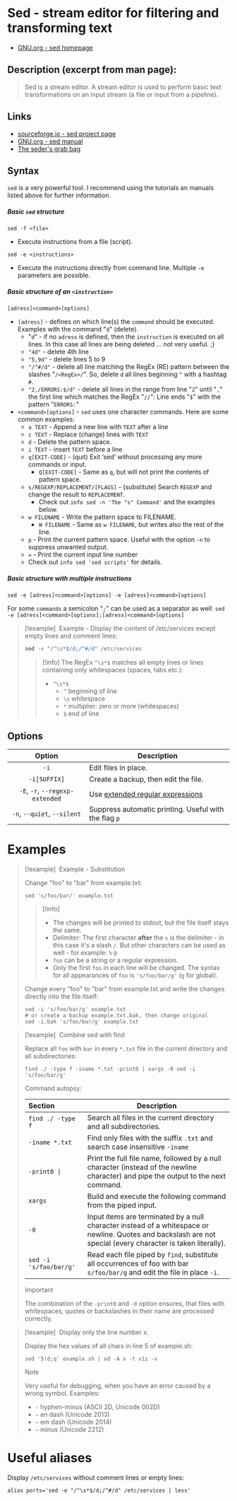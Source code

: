 # Sed - stream editor for filtering and transforming text
- [GNU.org - sed homepage](https://www.gnu.org/software/sed)

## Description (excerpt from man page):
> Sed is a stream editor.  A stream editor is used to perform basic text transformations on an input stream (a file or input from a pipeline).


## Links

- [sourceforge.io - sed project page](https://sed.sourceforge.io/)
- [GNU.org - sed manual](https://www.gnu.org/software/sed/manual/html_node/index.html)
- [The seder's grab bag](https://sed.sourceforge.io/grabbag)

## Syntax

`sed` is a very powerful tool. I recommend using the tutorials an manuals listed above for further information.

##### Basic `sed` structure

```
sed -f <file>
```
- Execute instructions from a file (script).

```
sed -e <instructions>
```
- Execute the instructions directly from command line. Multiple `-e` parameters are possible.

##### Basic structure of an `<instruction>`

```
[adress]<command>[options]
```

- `[adress]` - defines on which line(s) the `command` should be executed. Examples with the command "`d`" (delete).
    - "`d`" - if no `adress` is defined, then the `instruction` is executed on all lines. In this case all lines are being deleted ... not very useful. ;)
    - `"4d"` - delete 4th line
    - `"5,9d"` - delete lines 5 to 9
    - `"/^#/d"` - delete all line matching the RegEx (RE) pattern between the slashes "`/<RegEx>/`". So, delete `d` all lines beginning `^` with a hashtag `#`.
    - `"2,/ERRORS:$/d"` - delete all lines in the range from line "`2`" until "`,`" the first line which matches the RegEx "`//`": Line ends "`$`" with the pattern "`ERRORS:`"
- `<command>[options]` - `sed` uses one character commands. Here are some common examples:
    - `a TEXT` - Append a new line with `TEXT` after a line
    - `c TEXT` - Replace (change) lines with `TEXT`
    - `d` - Delete the pattern space.
    - `i TEXT` - insert `TEXT` before a line
    - `q[EXIT-CODE]` - (quit) Exit ‘sed’ without processing any more commands or input.
        - `Q[EXIT-CODE]` - Same as `q`, but will not print the contents of pattern space.
    - `s/REGEXP/REPLACEMENT/[FLAGS]` - (substitute) Search `REGEXP` and change the result to `REPLACEMENT`.
        - Check out `info sed -n 'The "s" Command'` and the examples below.
    - `w FILENAME` - Write the pattern space to FILENAME.
        - `W FILENAME` - Same as `w FILENAME`, but writes also the rest of the line.
    - `p` - Print the current pattern space. Useful with the option `-n` to suppress unwanted output.
    - `=` - Print the current input line number
    - Check out `info sed 'sed scripts'` for details.

##### Basic structure with multiple instructions

```
sed -e [adress]<command>[options] -e [adress]<command>[options]
```

For some `commands` a semicolon "`;`" can be used as a separator as well: `sed -e [adress]<command>[options];[adress]<command>[options]`

> [!example] &nbsp;Example - Display the content of /etc/services except empty lines and comment lines:
> 
> ```bash
> sed -e "/^\s*$/d;/^#/d" /etc/services
> ```
>
> > [!info] The RegEx `^\s*$` matches all empty lines or lines containing only whitespaces (spaces, tabs etc.):
> > - `^\s*$`
> >   - `^` beginning of line 
> >   - `\s` whitespace
> >   - `*` multiplier: zero or more (whitespaces)
> >   - `$` end of line

## Options

|             Option              | Description                                           |
| :-----------------------------: | ----------------------------------------------------- |
|              `-i`               | Edit files in place.                                  |
|          `-i[SUFFIX]`           | Create a backup, then edit the file.                  |
| `-E`, `-r`, `--regexp-extended` | Use [extended regular expressions](../misc/RegEx.md)  |
|   `-n`, `--quiet`, `--silent`   | Suppress automatic printing. Useful with the flag `p` |

# Examples

> [!example] &nbsp;Example - Substitution
> 
> Change "foo" to "bar" from example.txt:
> ```shell
> sed 's/foo/bar/' example.txt
> ```
>
> > [!info]
> >
> > - The changes will be printed to stdout, but the file itself stays the same.
> > - Delimiter: The first character **after** the `s` is the delimiter - in this case it's a slash `/`. But other characters can be used as well - for example: `%` `@`
> > - `foo` can be a string or a regular expression.
> > - Only the first `foo` in each line will be changed. The syntax for all appearances of `foo` is `'s/foo/bar/g'` (`g` for global).
> 
> Change every "foo" to "bar" from example.txt and write the changes directly into the file itself:
> ```shell
> sed -i 's/foo/bar/g' example.txt
> # or create a backup example.txt.bak, then change original
> sed -i.bak 's/foo/bar/g' example.txt
> ```

> [!example] &nbsp;Combine sed with find
> 
> Replace all `foo` with `bar` in every `*.txt` file in the current directory and all subdirectories:  
> ```shell
> find ./ -type f -iname *.txt -print0 | xargs -0 sed -i 's/foo/bar/g'
> ```
> 
> Command autopsy:
> 
> | Section                | Description                                                                                                                                                   |
> | :--------------------- | ------------------------------------------------------------------------------------------------------------------------------------------------------------- |
> | `find ./ -type f`      | Search all files in the current directory and all subdirectories.                                                                                             |
> | `-iname *.txt`         | Find only files with the suffix `.txt` and search case insensitive `-iname`                                                                                   |
> | `-print0 \|`           | Print the full file name, followed by a null character (instead of the newline character) and pipe the output to the next command.                            |
> | `xargs`                | Build and execute the following command from the piped input.                                                                                                 |
> | `-0`                   | Input items are terminated by a null character instead of a whitespace or newline. Quotes and backslash are not special (every character is taken literally). |
> | `sed -i 's/foo/bar/g'` | Read each file piped by `find`, substitute all occurrences of foo with bar `s/foo/bar/g` and edit the file in place `-i`.                                     |
>
> > [!important]
> > 
> > The combination of the `-print0` and `-0` option ensures, that files with whitespaces, quotes or backslashes in their name are processed correctly.


> [!example] &nbsp;Display only the line number x.
> 
> Display the hex values of all chars in line 5 of example.sh:
> ```
> sed '5!d;q' example.sh | od -A x -t x1z -v
> ```
>
> > [!note]
> > Very useful for debugging, when you have an error caused by a wrong symbol. Examples:
> > - `-` hyphen-minus (ASCII 2D, Unicode 002D)
> > - `–` en dash (Unicode 2013)
> > - `—` em dash (Unicode 2014)
> > - `−` minus (Unicode 2212)

# Useful aliases

Display `/etc/services` without comment lines or empty lines:
```
alias ports='sed -e "/^\s*$/d;/^#/d" /etc/services | less'
```

